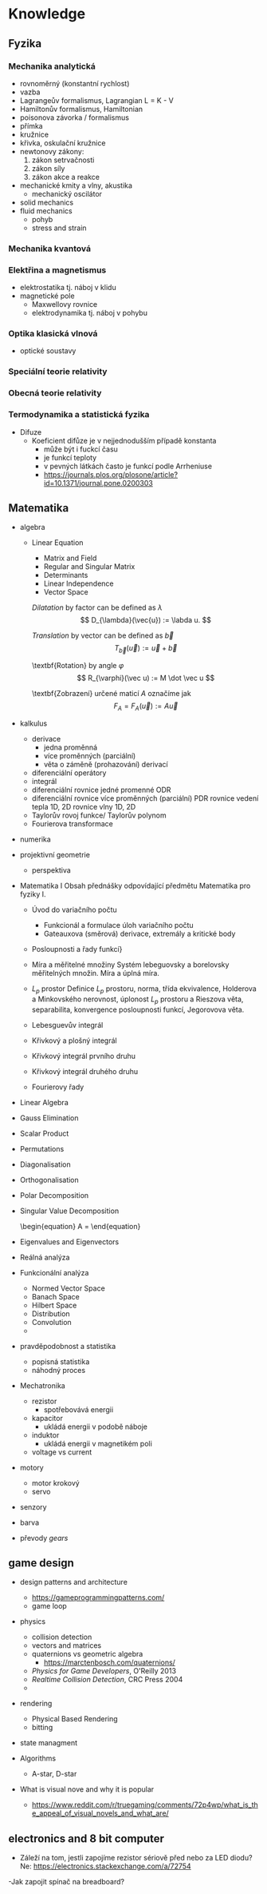 # Knowledge

## Fyzika

### Mechanika analytická

- rovnoměrný (konstantní rychlost)
- vazba
- Lagrangeův formalismus, Lagrangian L = K - V
- Hamiltonův formalismus, Hamiltonian
- poisonova závorka / formalismus
- přímka
- kružnice
- křivka, oskulační kružnice
- newtonovy zákony:
    1. zákon setrvačnosti
    2. zákon síly
    3. zákon akce a reakce
- mechanické kmity a vlny, akustika
  - mechanický oscilátor
- solid mechanics
- fluid mechanics
  - pohyb
  - stress and strain

### Mechanika kvantová

### Elektřina a magnetismus

- elektrostatika tj. náboj v klidu
- magnetické pole
  - Maxwellovy rovnice
  - elektrodynamika tj. náboj v pohybu

### Optika klasická vlnová

- optické soustavy

### Speciální teorie relativity

### Obecná teorie relativity

### Termodynamika a statistická fyzika

- Difuze
  - Koeficient difůze je v nejjednodušším případě konstanta
    - může být i fuckcí času
    - je funkcí teploty
    - v pevných látkách často je funkcí podle Arrheniuse
    - <https://journals.plos.org/plosone/article?id=10.1371/journal.pone.0200303>

## Matematika

- algebra
  - Linear Equation
    - Matrix and Field
    - Regular and Singular Matrix
    - Determinants
    - Linear Independence
    - Vector Space

    *Dilatation* by factor can be defined as $\lambda$
    $$
    D_{\lambda}(\vec{u}) := \labda u.
    $$

    *Translation* by vector can be defined as $\vec{b}$
    $$
    T_{\vec{b}}(\vec{u}) := \vec{u} + \vec{b}
    $$

    \textbf{Rotation} by angle $\varphi$
    $$
    R_{\varphi}(\vec u) := M \dot \vec u
    $$

    \textbf{Zobrazení} určené maticí $A$ označíme jak
    $$
    F_A = F_A(\vec u) := A\vec{u}
    $$
- kalkulus
  - derivace
    - jedna proměnná
    - více proměnných (parciální)
    - věta o záměně (prohazování) derivací
  - diferenciální operátory
  - integrál
  - diferenciální rovnice jedné promenné ODR
  - diferenciální rovnice více proměnných (parciální) PDR
        rovnice vedení tepla 1D, 2D
        rovnice vlny  1D, 2D
  - Taylorův rovoj funkce/ Taylorův polynom
  - Fourierova transformace
- numerika
- projektivní geometrie
  - perspektiva

- Matematika I
  Obsah přednášky odpovídající předmětu Matematika pro fyziky I.

  - Úvod do variačního počtu
    - Funkcionál a formulace úloh variačního počtu
    - Gateauxova (směrová) derivace, extremály a kritické body
  - Posloupnosti a řady funkcí}

  - Míra a měřitelné množiny
    Systém lebeguovsky a borelovsky měřitelných množin. Míra a úplná míra.

  - $L_p$ prostor
    Definice $L_p$ prostoru, norma, třída ekvivalence, Holderova a Minkovského nerovnost, úplonost $L_p$ prostoru a Rieszova věta, separabilita, konvergence posloupnosti funkcí, Jegorovova věta.

  - Lebesguevův integrál
  - Křivkový a plošný integrál
  - Křivkový integrál prvního druhu
  - Křivkový integrál druhého druhu

  - Fourierovy řady

- Linear Algebra
  
- Gauss Elimination
- Scalar Product
- Permutations
- Diagonalisation
- Orthogonalisation
- Polar Decomposition
- Singular Value Decomposition

    \begin{equation}
        A =
    \end{equation}

- Eigenvalues and Eigenvectors
- Reálná analýza
- Funkcionální analýza
  - Normed Vector Space
  - Banach Space
  - Hilbert Space
  - Distribution
  - Convolution
  -

- pravděpodobnost a statistika
  - popisná statistika
  - náhodný proces

- Mechatronika
  - rezistor
    - spotřebovává energii
  - kapacitor
    - ukládá energii v podobě náboje
  - induktor
    - ukládá energii v magnetikém poli
  - voltage vs current

- motory
  - motor krokový
  - servo
- senzory
- barva

- převody *gears*

## game design

- design patterns and architecture
  - <https://gameprogrammingpatterns.com/>
  - game loop

- physics
  - collision detection
  - vectors and matrices
  - quaternions vs geometric algebra
    - <https://marctenbosch.com/quaternions/>
  - *Physics for Game Developers*, O'Reilly 2013
  - *Realtime Collision Detection*, CRC Press 2004
  -
- rendering
  - Physical Based Rendering
  - bitting
- state managment

- Algorithms
  - A-star, D-star
  
- What is visual nove and why it is popular
  - <https://www.reddit.com/r/truegaming/comments/72p4wp/what_is_the_appeal_of_visual_novels_and_what_are/>  

## electronics and 8 bit computer

- Záleží na tom, jestli zapojíme rezistor sériově před nebo za LED diodu?
  Ne: <https://electronics.stackexchange.com/a/72754>

-Jak zapojit spínač na breadboard?
